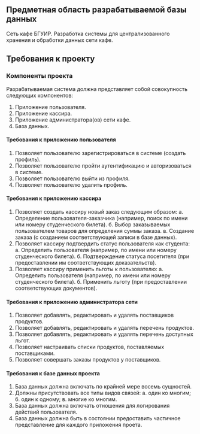 ## Предметная область разрабатываемой базы данных
Сеть кафе БГУИР. Разработка системы для централизованного хранения и обработки данных сети кафе.

## Требования к проекту

### Компоненты проекта
Разрабатываемая система должна представляет собой совокупность следующих компонентов:
1. Приложение пользователя.
2. Приложение кассира.
3. Приложение администратора(ов) сети кафе.
4. База данных.


#### Требования к приложению пользователя
1. Позволяет пользователю зарегистрироваться в системе (создать профиль).
2. Позволяет пользователю пройти аутентификацию и авторизоваться в системе. 
3. Позволяет пользователю выйти из профиля.
4. Позволяет пользователю удалить профиль.


#### Требования к приложению кассира
1. Позволяет создать кассиру новый заказ следующим образом:
	а. Определение пользователя-заказчика (например, поиск по имени или номеру студенческого билета).
	б. Выбор заказываемых пользователем товаров для определения суммы заказа.
	в. Создание заказа (с созданием соответствующей записи в базе данных).
2. Позволяет кассиру подтвердить статус пользователя как студента:
  а. Определить пользователя (например, по имени или номеру студенческого билета).
  б. Подтверждение статуса посетителя (при предоставлении им соответствующих доказательств).
3. Позволяет кассиру применить льготы к пользователю:
  а. Определить пользователя (например, по имени или номеру студенческого билета).
  б. Применить льготу (при предоставлении соответствующих документов).


#### Требования к приложению администратора сети
1. Позволяет добавлять, редактировать и удалять поставщиков продуктов.
2. Позволяет добавлять, редактировать и удалять перечень продуктов.
3. Позволяет добавлять, редактировать и удалять перечень доступных льгот.
4. Позволяет настраивать списки продуктов, поставляемых поставщиками.
5. Позволяет совершать заказы продуктов у поставщиков.


#### Требования к базе данных проекта
1. База данных должна включать по крайней мере восемь сущностей.
2. Должны присутствовать все типы видов связей:
	а. один ко многим;
	б. один к одному;
	в. многие ко многим.
3. База данных должна включать отношения для логирования действий пользователя.
4. База данных должна быть в состоянии предоставить частичное представление для каждого приложения проета.
